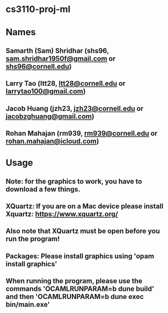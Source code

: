 # cs3110-proj-ml

# Names
## Samarth (Sam) Shridhar (shs96, sam.shridhar1950f@gmail.com or shs96@cornell.edu)
## Larry Tao (ltt28, ltt28@cornell.edu or larrytao100@gmail.com)
## Jacob Huang (jzh23, jzh23@cornell.edu or jacobzghuang@gmail.com)
## Rohan Mahajan (rm939, rm939@cornell.edu or rohan.mahajan@icloud.com)

# Usage
## Note: for the graphics to work, you have to download a few things.
## XQuartz: If you are on a Mac device please install Xquartz: https://www.xquartz.org/
## Also note that XQuartz must be open before you run the program!
## Packages: Please install graphics using 'opam install graphics'
## When running the program, please use the commands 'OCAMLRUNPARAM=b dune build' and then 'OCAMLRUNPARAM=b dune exec bin/main.exe'